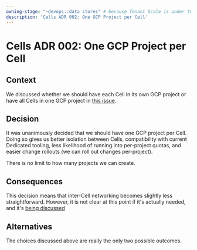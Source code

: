 ```yaml
---
owning-stage: "~devops::data stores" # because Tenant Scale is under this
description: 'Cells ADR 002: One GCP Project per Cell'
---
```


# Cells ADR 002: One GCP Project per Cell

## Context

We discussed whether we should have each Cell in its own GCP project or have all Cells in one GCP project in [this issue](https://gitlab.com/gitlab-com/gl-infra/production-engineering/-/issues/25067).

## Decision

It was unanimously decided that we should have one GCP project per Cell. Doing so gives us better isolation between Cells, compatibility with current Dedicated tooling, less likelihood of running into per-project quotas, and easier change rollouts (we can roll out changes per-project).

There is no limit to how many projects we can create.

## Consequences

This decision means that inter-Cell networking becomes slightly less straightforward. However, it is not clear at this point if it's actually needed, and it's [being discussed](https://gitlab.com/gitlab-com/gl-infra/production-engineering/-/issues/25069)

## Alternatives

The choices discussed above are really the only two possible outcomes.
